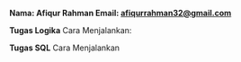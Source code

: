 **Nama: Afiqur Rahman
Email: afiqurrahman32@gmail.com**

**Tugas Logika**
Cara Menjalankan:

**Tugas SQL**
Cara Menjalankan